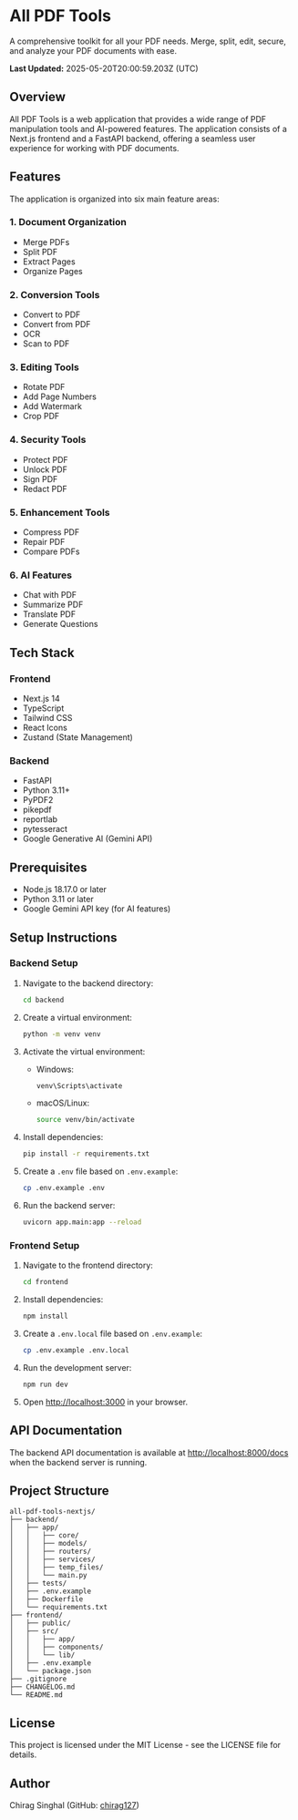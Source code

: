 # All PDF Tools

A comprehensive toolkit for all your PDF needs. Merge, split, edit, secure, and analyze your PDF documents with ease.

**Last Updated:** 2025-05-20T20:00:59.203Z (UTC)

## Overview

All PDF Tools is a web application that provides a wide range of PDF manipulation tools and AI-powered features. The application consists of a Next.js frontend and a FastAPI backend, offering a seamless user experience for working with PDF documents.

## Features

The application is organized into six main feature areas:

### 1. Document Organization

-   Merge PDFs
-   Split PDF
-   Extract Pages
-   Organize Pages

### 2. Conversion Tools

-   Convert to PDF
-   Convert from PDF
-   OCR
-   Scan to PDF

### 3. Editing Tools

-   Rotate PDF
-   Add Page Numbers
-   Add Watermark
-   Crop PDF

### 4. Security Tools

-   Protect PDF
-   Unlock PDF
-   Sign PDF
-   Redact PDF

### 5. Enhancement Tools

-   Compress PDF
-   Repair PDF
-   Compare PDFs

### 6. AI Features

-   Chat with PDF
-   Summarize PDF
-   Translate PDF
-   Generate Questions

## Tech Stack

### Frontend

-   Next.js 14
-   TypeScript
-   Tailwind CSS
-   React Icons
-   Zustand (State Management)

### Backend

-   FastAPI
-   Python 3.11+
-   PyPDF2
-   pikepdf
-   reportlab
-   pytesseract
-   Google Generative AI (Gemini API)

## Prerequisites

-   Node.js 18.17.0 or later
-   Python 3.11 or later
-   Google Gemini API key (for AI features)

## Setup Instructions

### Backend Setup

1. Navigate to the backend directory:

    ```bash
    cd backend
    ```

2. Create a virtual environment:

    ```bash
    python -m venv venv
    ```

3. Activate the virtual environment:

    - Windows:
        ```bash
        venv\Scripts\activate
        ```
    - macOS/Linux:
        ```bash
        source venv/bin/activate
        ```

4. Install dependencies:

    ```bash
    pip install -r requirements.txt
    ```

5. Create a `.env` file based on `.env.example`:

    ```bash
    cp .env.example .env
    ```

6. Run the backend server:
    ```bash
    uvicorn app.main:app --reload
    ```

### Frontend Setup

1. Navigate to the frontend directory:

    ```bash
    cd frontend
    ```

2. Install dependencies:

    ```bash
    npm install
    ```

3. Create a `.env.local` file based on `.env.example`:

    ```bash
    cp .env.example .env.local
    ```

4. Run the development server:

    ```bash
    npm run dev
    ```

5. Open [http://localhost:3000](http://localhost:3000) in your browser.

## API Documentation

The backend API documentation is available at [http://localhost:8000/docs](http://localhost:8000/docs) when the backend server is running.

## Project Structure

```
all-pdf-tools-nextjs/
├── backend/
│   ├── app/
│   │   ├── core/
│   │   ├── models/
│   │   ├── routers/
│   │   ├── services/
│   │   ├── temp_files/
│   │   └── main.py
│   ├── tests/
│   ├── .env.example
│   ├── Dockerfile
│   └── requirements.txt
├── frontend/
│   ├── public/
│   ├── src/
│   │   ├── app/
│   │   ├── components/
│   │   └── lib/
│   ├── .env.example
│   └── package.json
├── .gitignore
├── CHANGELOG.md
└── README.md
```

## License

This project is licensed under the MIT License - see the LICENSE file for details.

## Author

Chirag Singhal (GitHub: [chirag127](https://github.com/chirag127))
